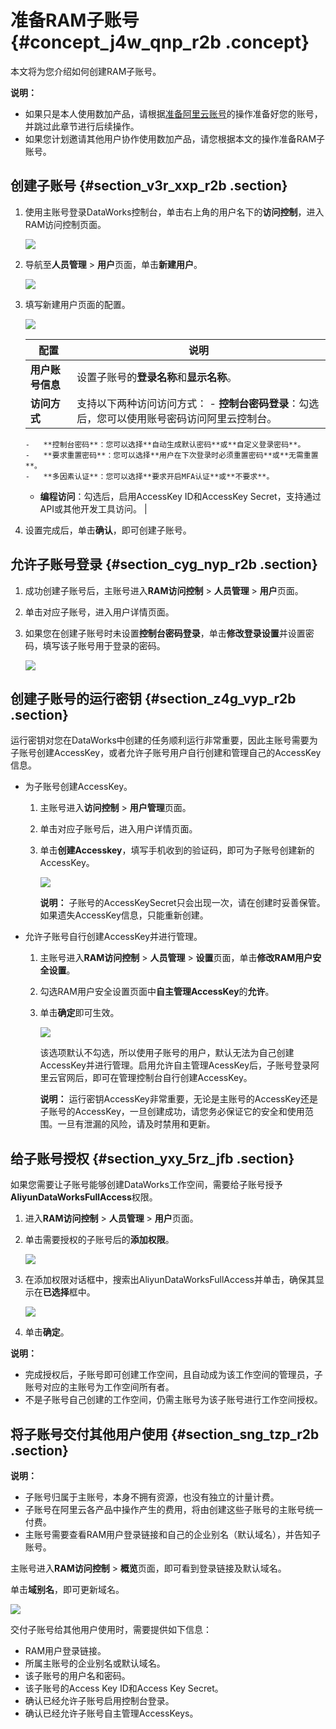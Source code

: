 # 准备RAM子账号 {#concept_j4w_qnp_r2b .concept}

本文将为您介绍如何创建RAM子账号。

**说明：** 

-   如果只是本人使用数加产品，请根据[准备阿里云账号](intl.zh-CN/准备工作/管理员使用云账号/准备阿里云账号.md#)的操作准备好您的账号，并跳过此章节进行后续操作。
-   如果您计划邀请其他用户协作使用数加产品，请您根据本文的操作准备RAM子账号。

## 创建子账号 {#section_v3r_xxp_r2b .section}

1.  使用主账号登录DataWorks控制台，单击右上角的用户名下的**访问控制**，进入RAM访问控制页面。

    ![](http://static-aliyun-doc.oss-cn-hangzhou.aliyuncs.com/assets/img/16176/15620556398944_zh-CN.png)

2.  导航至**人员管理** \> **用户**页面，单击**新建用户**。

    ![](http://static-aliyun-doc.oss-cn-hangzhou.aliyuncs.com/assets/img/16176/15620556398945_zh-CN.png)

3.  填写新建用户页面的配置。

    ![](http://static-aliyun-doc.oss-cn-hangzhou.aliyuncs.com/assets/img/16176/15620556398946_zh-CN.png)

    |配置|说明|
    |--|--|
    |**用户账号信息**|设置子账号的**登录名称**和**显示名称**。|
    |**访问方式**|支持以下两种访问访问方式：     -   **控制台密码登录**：勾选后，您可以使用账号密码访问阿里云控制台。
        -   **控制台密码**：您可以选择**自动生成默认密码**或**自定义登录密码**。
        -   **要求重置密码**：您可以选择**用户在下次登录时必须重置密码**或**无需重置**。
        -   **多因素认证**：您可以选择**要求开启MFA认证**或**不要求**。
    -   **编程访问**：勾选后，启用AccessKey ID和AccessKey Secret，支持通过API或其他开发工具访问。
 |

4.  设置完成后，单击**确认**，即可创建子账号。

## 允许子账号登录 {#section_cyg_nyp_r2b .section}

1.  成功创建子账号后，主账号进入**RAM访问控制** \> **人员管理** \> **用户**页面。
2.  单击对应子账号，进入用户详情页面。
3.  如果您在创建子账号时未设置**控制台密码登录**，单击**修改登录设置**并设置密码，填写该子账号用于登录的密码。

    ![](http://static-aliyun-doc.oss-cn-hangzhou.aliyuncs.com/assets/img/16176/15620556408947_zh-CN.png)


## 创建子账号的运行密钥 {#section_z4g_vyp_r2b .section}

运行密钥对您在DataWorks中创建的任务顺利运行非常重要，因此主账号需要为子账号创建AccessKey，或者允许子账号用户自行创建和管理自己的AccessKey信息。

-   为子账号创建AccessKey。
    1.  主账号进入**访问控制** \> **用户管理**页面。
    2.  单击对应子账号后，进入用户详情页面。
    3.  单击**创建Accesskey**，填写手机收到的验证码，即可为子账号创建新的AccessKey。

        ![](http://static-aliyun-doc.oss-cn-hangzhou.aliyuncs.com/assets/img/16176/15620556408948_zh-CN.png)

        **说明：** 子账号的AccessKeySecret只会出现一次，请在创建时妥善保管。如果遗失AccessKey信息，只能重新创建。

-   允许子账号自行创建AccessKey并进行管理。
    1.  主账号进入**RAM访问控制** \> **人员管理** \> **设置**页面，单击**修改RAM用户安全设置**。
    2.  勾选RAM用户安全设置页面中**自主管理AccessKey**的**允许**。
    3.  单击**确定**即可生效。

        ![](http://static-aliyun-doc.oss-cn-hangzhou.aliyuncs.com/assets/img/16176/15620556408949_zh-CN.png)

        该选项默认不勾选，所以使用子账号的用户，默认无法为自己创建AccessKey并进行管理。启用允许自主管理AcessKey后，子账号登录阿里云官网后，即可在管理控制台自行创建AccessKey。

        **说明：** 运行密钥AccessKey非常重要，无论是主账号的AccessKey还是子账号的AccessKey，一旦创建成功，请您务必保证它的安全和使用范围。一旦有泄漏的风险，请及时禁用和更新。


## 给子账号授权 {#section_yxy_5rz_jfb .section}

如果您需要让子账号能够创建DataWorks工作空间，需要给子账号授予**AliyunDataWorksFullAccess**权限。

1.  进入**RAM访问控制** \> **人员管理** \> **用户**页面。
2.  单击需要授权的子账号后的**添加权限**。

    ![](http://static-aliyun-doc.oss-cn-hangzhou.aliyuncs.com/assets/img/16176/156205564050626_zh-CN.png)

3.  在添加权限对话框中，搜索出AliyunDataWorksFullAccess并单击，确保其显示在**已选择**框中。

    ![](http://static-aliyun-doc.oss-cn-hangzhou.aliyuncs.com/assets/img/16176/156205564050628_zh-CN.png)

4.  单击**确定**。

**说明：** 

-   完成授权后，子账号即可创建工作空间，且自动成为该工作空间的管理员，子账号对应的主账号为工作空间所有者。
-   不是子账号自己创建的工作空间，仍需主账号为该子账号进行工作空间授权。

## 将子账号交付其他用户使用 {#section_sng_tzp_r2b .section}

**说明：** 

-   子账号归属于主账号，本身不拥有资源，也没有独立的计量计费。
-   子账号在阿里云各产品中操作产生的费用，将由创建这些子账号的主账号统一付费。
-   主账号需要查看RAM用户登录链接和自己的企业别名（默认域名），并告知子账号。

主账号进入**RAM访问控制** \> **概览**页面，即可看到登录链接及默认域名。

单击**域别名**，即可更新域名。

![](http://static-aliyun-doc.oss-cn-hangzhou.aliyuncs.com/assets/img/16176/15620556418950_zh-CN.png)

交付子账号给其他用户使用时，需要提供如下信息：

-   RAM用户登录链接。
-   所属主账号的企业别名或默认域名。
-   该子账号的用户名和密码。
-   该子账号的Access Key ID和Access Key Secret。
-   确认已经允许子账号启用控制台登录。
-   确认已经允许子账号自主管理AccessKeys。

